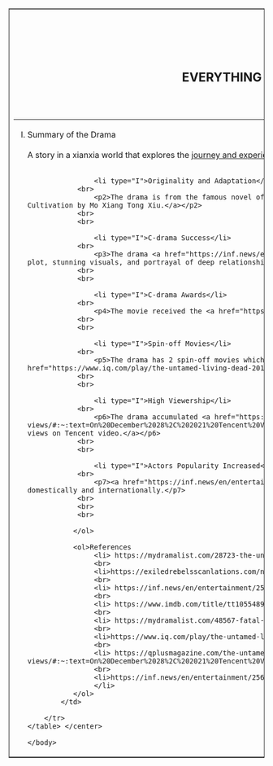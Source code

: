 <!DOCTYPE html>
<html>
    <body><center>
        <table border="1" width="40%" heigth="500%">
        <tr width="30%" heigth="30%">
            <td><center>
                <h1>THE UNTAMED
                <h2>EVERYTHING YOU NEED TO KNOW ABOUT THE DRAMA
                <h3><a href="20255718@s.ubaguio.edu">20255718@s.ubaguio.edu</a>
                <hr>   
                </center>
               <ol>
                <li type="I">Summary of the Drama</li>
                <br>
                    <p1>A story in a xianxia world that explores the <a href="https://www.cdramalove.com/the-untamed-summary/">journey and experiences of two cultivator.</a></p1>
                <br>
                <br>

                    <li type="I">Originality and Adaptation</li>
                <br>
                    <p2>The drama is from the famous novel of<a href="https://exiledrebelsscanlations.com/novels/grandmaster-of-demonic-cultivation/"> Demonic Cultivation by Mo Xiang Tong Xiu.</a></p2>
                <br>
                <br>

                    <li type="I">C-drama Success</li>
                <br>
                    <p3>The drama <a href="https://inf.news/en/entertainment/256c7ac7ab278930fac6f7db55667bd7.html"> widespread acclaim </a> for its engaging plot, stunning visuals, and portrayal of deep relationships.</p3>
                <br>
                <br>

                    <li type="I">C-drama Awards</li>
                <br>
                    <p4>The movie received the <a href="https://www.imdb.com/title/tt10554898/awards/"> drama and Jury awards.</a></p4>
                <br>
                <br>

                    <li type="I">Spin-off Movies</li>
                <br>
                    <p5>The drama has 2 spin-off movies which are <a href="https://mydramalist.com/48567-fatal-journey">Fatal Journey</a> and <a href="https://www.iq.com/play/the-untamed-living-dead-2019-19rvmoiav4?lang=en_us"> The Living Dead.</a></p5>
                <br>
                <br>

                    <li type="I">High Viewership</li>
                <br>
                    <p6>The drama accumulated <a href="https://qplusmagazine.com/the-untamed-hits-10-billion-views/#:~:text=On%20December%2028%2C%202021%20Tencent%20Video%E2%80%99s%202019%20blockbuster,of%20a%20worldwide%20phenomenon%20this%20show%20would%20become."> views on Tencent video.</a></p6>
                <br>
                <br>

                    <li type="I">Actors Popularity Increased</li>
                <br>
                    <p7><a href="https://inf.news/en/entertainment/256c7ac7ab278930fac6f7db55667bd7.html">Wang Yibo and Xiao Zhan</a> gained popularity both domestically and internationally.</p7>
                <br>
                <br>
                <br>

               </ol>

               <ol>References
                    <li> https://mydramalist.com/28723-the-untamed
                    <br>
                    <li>https://exiledrebelsscanlations.com/novels/grandmaster-of-demonic-cultivation/
                    <br>
                    <li> https://inf.news/en/entertainment/256c7ac7ab278930fac6f7db55667bd7.html
                    <br>
                    <li> https://www.imdb.com/title/tt10554898/awards/
                    <br>
                    <li> https://mydramalist.com/48567-fatal-journey
                    <br>
                    <li>https://www.iq.com/play/the-untamed-living-dead-2019-19rvmoiav4?lang=en_us
                    <br>
                    <li> https://qplusmagazine.com/the-untamed-hits-10-billion-views/#:~:text=On%20December%2028%2C%202021%20Tencent%20Video%E2%80%99s%202019%20blockbuster,of%20a%20worldwide%20phenomenon%20this%20show%20would%20become.
                    <br>
                    <li>https://inf.news/en/entertainment/256c7ac7ab278930fac6f7db55667bd7.html
                    </li>
               </ol>
            </td>   

        </tr>     
    </table> </center>  

    </body>
</html>

